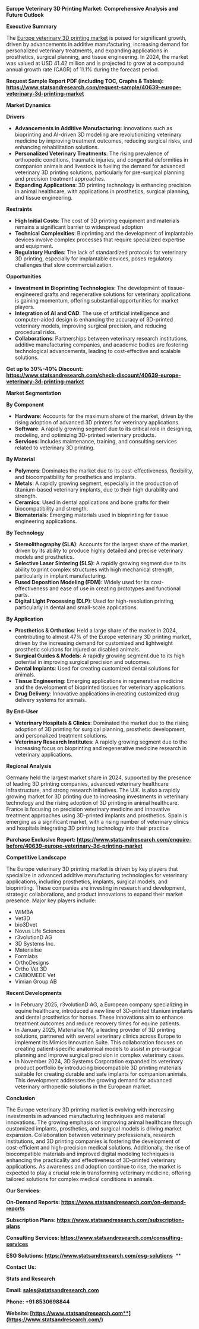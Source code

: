 ﻿**Europe Veterinary 3D Printing Market: Comprehensive Analysis and Future Outlook**

**Executive Summary**

The [Europe veterinary 3D printing market](https://www.statsandresearch.com/report/40639-europe-veterinary-3d-printing-market) is poised for significant growth, driven by advancements in additive manufacturing, increasing demand for personalized veterinary treatments, and expanding applications in prosthetics, surgical planning, and tissue engineering. In 2024, the market was valued at USD 41.42 million and is projected to grow at a compound annual growth rate (CAGR) of 11.1% during the forecast period. 

**Request Sample Report PDF (including TOC, Graphs & Tables): <https://www.statsandresearch.com/request-sample/40639-europe-veterinary-3d-printing-market>**

**Market Dynamics**

**Drivers**

- **Advancements in Additive Manufacturing**: Innovations such as bioprinting and AI-driven 3D modeling are revolutionizing veterinary medicine by improving treatment outcomes, reducing surgical risks, and enhancing rehabilitation solutions. 
- **Personalized Veterinary Treatments**: The rising prevalence of orthopedic conditions, traumatic injuries, and congenital deformities in companion animals and livestock is fueling the demand for advanced veterinary 3D printing solutions, particularly for pre-surgical planning and precision treatment approaches. 
- **Expanding Applications**: 3D printing technology is enhancing precision in animal healthcare, with applications in prosthetics, surgical planning, and tissue engineering. 

**Restraints**

- **High Initial Costs**: The cost of 3D printing equipment and materials remains a significant barrier to widespread adoption 
- **Technical Complexities**: Bioprinting and the development of implantable devices involve complex processes that require specialized expertise and equipment. 
- **Regulatory Hurdles**: The lack of standardized protocols for veterinary 3D printing, especially for implantable devices, poses regulatory challenges that slow commercialization. 

**Opportunities**

- **Investment in Bioprinting Technologies**: The development of tissue-engineered grafts and regenerative solutions for veterinary applications is gaining momentum, offering substantial opportunities for market players. 
- **Integration of AI and CAD**: The use of artificial intelligence and computer-aided design is enhancing the accuracy of 3D-printed veterinary models, improving surgical precision, and reducing procedural risks. 
- **Collaborations**: Partnerships between veterinary research institutions, additive manufacturing companies, and academic bodies are fostering technological advancements, leading to cost-effective and scalable solutions. 

**Get up to 30%-40% Discount: <https://www.statsandresearch.com/check-discount/40639-europe-veterinary-3d-printing-market>**

**Market Segmentation**

**By Component**

- **Hardware**: Accounts for the maximum share of the market, driven by the rising adoption of advanced 3D printers for veterinary applications.
- **Software**: A rapidly growing segment due to its critical role in designing, modeling, and optimizing 3D-printed veterinary products.
- **Services**: Includes maintenance, training, and consulting services related to veterinary 3D printing.

**By Material**

- **Polymers**: Dominates the market due to its cost-effectiveness, flexibility, and biocompatibility for prosthetics and implants.
- **Metals**: A rapidly growing segment, especially in the production of titanium-based veterinary implants, due to their high durability and strength.
- **Ceramics**: Used in dental applications and bone grafts for their biocompatibility and strength.
- **Biomaterials**: Emerging materials used in bioprinting for tissue engineering applications.

**By Technology**

- **Stereolithography (SLA)**: Accounts for the largest share of the market, driven by its ability to produce highly detailed and precise veterinary models and prosthetics.
- **Selective Laser Sintering (SLS)**: A rapidly growing segment due to its ability to print complex structures with high mechanical strength, particularly in implant manufacturing.
- **Fused Deposition Modeling (FDM)**: Widely used for its cost-effectiveness and ease of use in creating prototypes and functional parts.
- **Digital Light Processing (DLP)**: Used for high-resolution printing, particularly in dental and small-scale applications.

**By Application**

- **Prosthetics & Orthotics**: Held a large share of the market in 2024, contributing to almost 47% of the Europe veterinary 3D printing market, driven by the increasing demand for customized and lightweight prosthetic solutions for injured or disabled animals. 
- **Surgical Guides & Models**: A rapidly growing segment due to its high potential in improving surgical precision and outcomes.
- **Dental Implants**: Used for creating customized dental solutions for animals.
- **Tissue Engineering**: Emerging applications in regenerative medicine and the development of bioprinted tissues for veterinary applications.
- **Drug Delivery**: Innovative applications in creating customized drug delivery systems for animals.

**By End-User**

- **Veterinary Hospitals & Clinics**: Dominated the market due to the rising adoption of 3D printing for surgical planning, prosthetic development, and personalized treatment solutions.
- **Veterinary Research Institutes**: A rapidly growing segment due to the increasing focus on bioprinting and regenerative medicine research in veterinary applications.

**Regional Analysis**

Germany held the largest market share in 2024, supported by the presence of leading 3D printing companies, advanced veterinary healthcare infrastructure, and strong research initiatives. The U.K. is also a rapidly growing market for 3D printing due to increasing investments in veterinary technology and the rising adoption of 3D printing in animal healthcare. France is focusing on precision veterinary medicine and innovative treatment approaches using 3D-printed implants and prosthetics. Spain is emerging as a significant market, with a rising number of veterinary clinics and hospitals integrating 3D printing technology into their practice 

**Purchase Exclusive Report: <https://www.statsandresearch.com/enquire-before/40639-europe-veterinary-3d-printing-market>**

**Competitive Landscape**

The Europe veterinary 3D printing market is driven by key players that specialize in advanced additive manufacturing technologies for veterinary applications, including prosthetics, implants, surgical models, and bioprinting. These companies are investing in research and development, strategic collaborations, and product innovations to expand their market presence. Major key players include:

- WIMBA 
- Vet3D
- bio3Dvet
- Novus Life Sciences
- r3volutionD AG
- 3D Systems Inc. 
- Materialise
- Formlabs
- OrthoDesigns
- Ortho Vet 3D
- CABIOMEDE Vet
- Vimian Group AB

**Recent Developments**

- In February 2025, r3volutionD AG, a European company specializing in equine healthcare, introduced a new line of 3D-printed titanium implants and dental prosthetics for horses. These innovations aim to enhance treatment outcomes and reduce recovery times for equine patients. 
- In January 2025, Materialise NV, a leading provider of 3D printing solutions, partnered with several veterinary clinics across Europe to implement its Mimics Innovation Suite. This collaboration focuses on creating patient-specific anatomical models to assist in pre-surgical planning and improve surgical precision in complex veterinary cases. 
- In November 2024, 3D Systems Corporation expanded its veterinary product portfolio by introducing biocompatible 3D printing materials suitable for creating durable and safe implants for companion animals. This development addresses the growing demand for advanced veterinary orthopedic solutions in the European market. 

**Conclusion**

The Europe veterinary 3D printing market is evolving with increasing investments in advanced manufacturing techniques and material innovations. The growing emphasis on improving animal healthcare through customized implants, prosthetics, and surgical models is driving market expansion. Collaboration between veterinary professionals, research institutions, and 3D printing companies is fostering the development of cost-efficient and high-precision medical solutions. Additionally, the rise of biocompatible materials and improved digital modeling techniques is enhancing the practicality and effectiveness of 3D-printed veterinary applications. As awareness and adoption continue to rise, the market is expected to play a crucial role in transforming veterinary medicine, offering tailored solutions for complex medical conditions in animals.

**Our Services:** 

**On-Demand Reports: <https://www.statsandresearch.com/on-demand-reports>** 

**Subscription Plans: <https://www.statsandresearch.com/subscription-plans>** 

**Consulting Services: <https://www.statsandresearch.com/consulting-services>** 

**ESG Solutions: <https://www.statsandresearch.com/esg-solutions>** 
**


**Contact Us:** 

**Stats and Research** 

**Email: <sales@statsandresearch.com>** 

**Phone: +91 8530698844** 

**Website: [https://www.statsandresearch.com**](https://www.statsandresearch.com/)**


